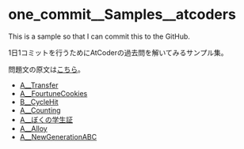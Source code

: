 # one_commit__Samples__atcoders

This is a sample so that I can commit this to the GitHub.

1日1コミットを行うためにAtCoderの過去問を解いてみるサンプル集。

問題文の原文は[こちら](https://atcoder-tags.herokuapp.com/)。

- [A__Transfer](./A__Transfer/)
- [A__FourtuneCookies](./A__FourtuneCookies/)
- [B__CycleHit](./B__CycleHit/)
- [A__Counting](./A__Counting/)
- [A__ぼくの学生証](./A__ぼくの学生証/)
- [A__Alloy](./A__Alloy/)
- [A__NewGenerationABC](./A__NewGenerationABC/)

